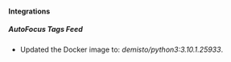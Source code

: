 #### Integrations
##### AutoFocus Tags Feed
- Updated the Docker image to: *demisto/python3:3.10.1.25933*.
